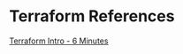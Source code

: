 # Terraform References

[Terraform Intro - 6 Minutes](https://www.youtube.com/watch?v=He747VMsO5o)



